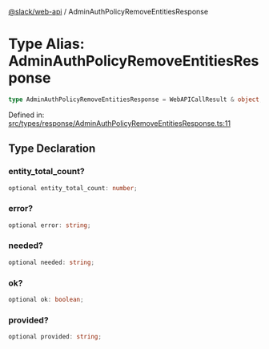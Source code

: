 [@slack/web-api](../index.md) / AdminAuthPolicyRemoveEntitiesResponse

# Type Alias: AdminAuthPolicyRemoveEntitiesResponse

```ts
type AdminAuthPolicyRemoveEntitiesResponse = WebAPICallResult & object;
```

Defined in: [src/types/response/AdminAuthPolicyRemoveEntitiesResponse.ts:11](https://github.com/slackapi/node-slack-sdk/blob/main/packages/web-api/src/types/response/AdminAuthPolicyRemoveEntitiesResponse.ts#L11)

## Type Declaration

### entity\_total\_count?

```ts
optional entity_total_count: number;
```

### error?

```ts
optional error: string;
```

### needed?

```ts
optional needed: string;
```

### ok?

```ts
optional ok: boolean;
```

### provided?

```ts
optional provided: string;
```
